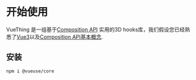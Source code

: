 # 开始使用
VueThing 是一组基于[Composition API](https://v3.vuejs.org/guide/composition-api-introduction.html) 实用的3D hooks库，我们假设您已经熟悉了[Vue3](https://v3.cn.vuejs.org/)以及[Composition API基本概念](https://v3.vuejs.org/guide/composition-api-introduction.html).

## 安装

```bash
npm i @vueuse/core
```
